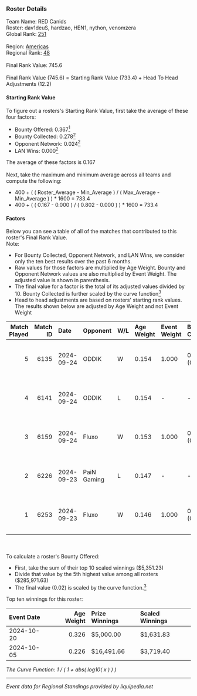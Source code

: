 ### Roster Details<br />
Team Name: RED Canids<br />
Roster: dav1deuS, hardzao, HEN1, nython, venomzera<br />
Global Rank: [251](../../standings_global_2025_02_28.md)<br />
<br />
Region: [Americas]( ../../standings_americas_2025_02_28.md)<br />
Regional Rank: [48]( ../../standings_americas_2025_02_28.md)<br />
<br />
Final Rank Value:  745.6<br />
<br />
Final Rank Value (745.6) = Starting Rank Value (733.4) + Head To Head Adjustments (12.2)<br />

#### Starting Rank Value<br />
To figure out a rosters's Starting Rank Value, first take the average of these four factors:<br />
- Bounty Offered: 0.367[<sup>1</sup>](#table2)
- Bounty Collected: 0.278[<sup>2</sup>](#table1)
- Opponent Network: 0.024[<sup>2</sup>](#table1)
- LAN Wins: 0.000[<sup>2</sup>](#table1)

The average of these factors is 0.167<br />
<br />
Next, take the maximum and minimum average across all teams and compute the following:<br />
- 400 + ( ( Roster_Average - Min_Average ) / ( Max_Average - Min_Average ) ) * 1600 = 733.4
- 400 + ( ( 0.167 - 0.000 ) / ( 0.802 - 0.000 ) ) * 1600 = 733.4


#### Factors<br />
Below you can see a table of all of the matches that contributed to this roster's Final Rank Value.<br />
Note:<br />

- For Bounty Collected, Opponent Network, and LAN Wins, we consider only the ten best results over the past 6 months.
- Raw values for those factors are multiplied by Age Weight. Bounty and Opponent Network values are also multiplied by Event Weight. The adjusted value is shown in parenthesis.
- The final value for a factor is the total of its adjusted values divided by 10. Bounty Collected is further scaled by the curve function[<sup>3</sup>](#curveFunction)
- Head to head adjustments are based on rosters' starting rank values. The results shown below are adjusted by Age Weight and not Event Weight
<span id="table1"></span><br />


| Match Played | Match ID | Date       | Opponent    | W/L | Age Weight | Event Weight | Bounty Collected | Opponent Network | LAN Wins  | H2H Adj. | Roster                                     |
| -: | -: | :- | :- | :- | :- | :- | :- | :- | :- | -: | :- |
|            5 |     6135 | 2024-09-24 | ODDIK       | W   | 0.154      | 1.000        | 0.034 (0.005)    | 0.579 (0.089)    | 0 (0.000) |     4.19 | dav1deuS, hardzao, HEN1, nython, venomzera |
|            4 |     6141 | 2024-09-24 | ODDIK       | L   | 0.154      | -            | -                | -                | -         |    -0.67 | dav1deuS, hardzao, HEN1, nython, venomzera |
|            3 |     6159 | 2024-09-24 | Fluxo       | W   | 0.153      | 1.000        | 0.066 (0.010)    | 0.512 (0.078)    | 0 (0.000) |     4.44 | dav1deuS, gtw, HEN1, nython, venomzera     |
|            2 |     6226 | 2024-09-23 | PaiN Gaming | L   | 0.147      | -            | -                | -                | -         |    -0.05 | dav1deuS, gtw, HEN1, nython, venomzera     |
|            1 |     6253 | 2024-09-23 | Fluxo       | W   | 0.146      | 1.000        | 0.066 (0.010)    | 0.512 (0.075)    | 0 (0.000) |     4.25 | dav1deuS, gtw, HEN1, nython, venomzera     |

<br />
<span id="table2"></span><br />
To calculate a roster's Bounty Offered:<br />

- First, take the sum of their top 10 scaled winnings ($5,351.23)
- Divide that value by the 5th highest value among all rosters ($285,971.63)
- The final value (0.02) is scaled by the curve function.[<sup>3</sup>](#curveFunction)

Top ten winnings for this roster:<br />

| Event Date | Age Weight | Prize Winnings | Scaled Winnings |
| :- | -: | :- | :- |
| 2024-10-20 |      0.326 | $5,000.00      | $1,631.83       |
| 2024-10-05 |      0.226 | $16,491.66     | $3,719.40       |


<span id="curveFunction"></span>_The Curve Function: 1 / ( 1 + abs( log10( x ) ) )_<br />

---
_Event data for Regional Standings provided by liquipedia.net_<br />
